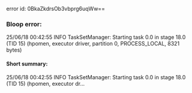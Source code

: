 error id: 0BkaZkdrsOb3vbprg6uqWw==
### Bloop error:

25/06/18 00:42:55 INFO TaskSetManager: Starting task 0.0 in stage 18.0 (TID 15) (hpomen, executor driver, partition 0, PROCESS_LOCAL, 8321 bytes)
#### Short summary: 

25/06/18 00:42:55 INFO TaskSetManager: Starting task 0.0 in stage 18.0 (TID 15) (hpomen, executor dr...